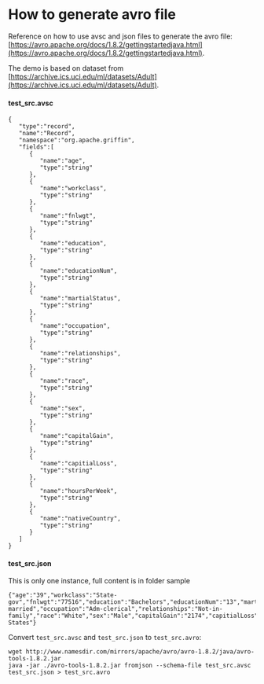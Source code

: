 # How to generate avro file

Reference on how to use avsc and json files to generate the avro file: [https://avro.apache.org/docs/1.8.2/gettingstartedjava.html](https://avro.apache.org/docs/1.8.2/gettingstartedjava.html).

The demo is based on dataset from [https://archive.ics.uci.edu/ml/datasets/Adult](https://archive.ics.uci.edu/ml/datasets/Adult).

#### test_src.avsc

```
{
   "type":"record",
   "name":"Record",
   "namespace":"org.apache.griffin",
   "fields":[
      {
         "name":"age",
         "type":"string"
      },
      {
         "name":"workclass",
         "type":"string"
      },
      {
         "name":"fnlwgt",
         "type":"string"
      },
      {
         "name":"education",
         "type":"string"
      },
      {
         "name":"educationNum",
         "type":"string"
      },
      {
         "name":"martialStatus",
         "type":"string"
      },
      {
         "name":"occupation",
         "type":"string"
      },
      {
         "name":"relationships",
         "type":"string"
      },
      {
         "name":"race",
         "type":"string"
      },
      {
         "name":"sex",
         "type":"string"
      },
      {
         "name":"capitalGain",
         "type":"string"
      },
      {
         "name":"capitialLoss",
         "type":"string"
      },
      {
         "name":"hoursPerWeek",
         "type":"string"
      },
      {
         "name":"nativeCountry",
         "type":"string"
      }
   ]
}
```

#### test_src.json

This is only one instance, full content is in folder sample

```
{"age":"39","workclass":"State-gov","fnlwgt":"77516","education":"Bachelors","educationNum":"13","martialStatus":"Never-married","occupation":"Adm-clerical","relationships":"Not-in-family","race":"White","sex":"Male","capitalGain":"2174","capitialLoss":"0","hoursPerWeek":"40","nativeCountry":"United-States"}
```


Convert `test_src.avsc` and `test_src.json` to `test_src.avro`:

```
wget http://www.namesdir.com/mirrors/apache/avro/avro-1.8.2/java/avro-tools-1.8.2.jar
java -jar ./avro-tools-1.8.2.jar fromjson --schema-file test_src.avsc test_src.json > test_src.avro
```
